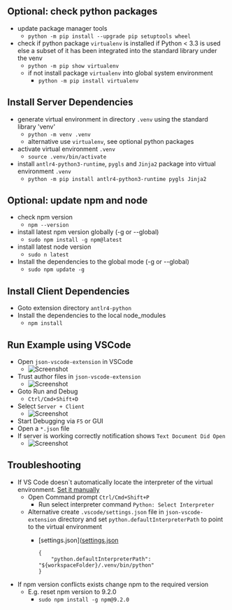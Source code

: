 ## Optional: check python packages
- update package manager tools
  - `python -m pip install --upgrade pip setuptools wheel`
- check if python package `virtualenv` is installed if Python < 3.3 is used else a subset of it has been integrated into the standard library under the venv
  - `python -m pip show virtualenv`
  - if not install package `virtualenv` into global system environment
    - `python -m pip install virtualenv`

## Install Server Dependencies
- generate virtual environment in directory `.venv` using the standard library 'venv'
  - `python -m venv .venv`
  - alternative use `virtualenv`, see optional python packages
- activate virtual environment `.venv`
  - `source .venv/bin/activate`
- install `antlr4-python3-runtime`, `pygls` and `Jinja2` package into virtual environment `.venv`
  - `python -m pip install antlr4-python3-runtime pygls Jinja2`

## Optional: update npm and node
- check npm version
  - `npm --version`
- install latest npm version globally (-g or --global)
  - `sudo npm install -g npm@latest`
- install latest node version
  - `sudo n latest`
- Install the dependencies to the global mode (-g or --global)
  - `sudo npm update -g`

## Install Client Dependencies

- Goto extension directory `antlr4-python`
- Install the dependencies to the local node_modules 
  - `npm install`

## Run Example using VSCode

- Open `json-vscode-extension` in VSCode
  - ![Screenshot](uploads/f4a729acfaeff7fba98674b08550a531/Screenshot_from_2023-04-18_15-59-12.png)
- Trust author files in `json-vscode-extension`
  - ![Screenshot](uploads/be6b85e4dbecc95b8f433f67a0b223c1/Screenshot_from_2023-04-18_12-27-02.png)
- Goto Run and Debug
  - `Ctrl/Cmd+Shift+D`
- Select `Server + Client`
  - ![Screenshot](uploads/9e2362f519ddf9f3b40b72d7f4288dfb/Screenshot_from_2023-04-18_15-56-53.png)
- Start Debugging via `F5` or GUI
- Open a `*.json` file
- If server is working correctly notification shows `Text Document Did Open`
  - ![Screenshot](uploads/b879416c6a36484acc5943230814042a/Screenshot_from_2023-04-18_12-32-48.png)

## Troubleshooting

- If VS Code doesn`t automatically locate the interpreter of the virtual environment. [Set it manually](https://code.visualstudio.com/docs/python/environments#_manually-specify-an-interpreter)
  - Open Command prompt
  `Ctrl/Cmd+Shift+P`
    - Run select interpreter command
  `Python: Select Interpreter`
  - Alternative create `.vscode/settings.json` file in `json-vscode-extension` directory and set `python.defaultInterpreterPath` to point to the virtual environment
    - [settings.json]([settings.json](uploads/7aba21af411551c0ac867bc713eb9766/settings.json)

          {
              "python.defaultInterpreterPath": "${workspaceFolder}/.venv/bin/python"
          }

- If npm version conflicts exists change npm to the required version
  - E.g. reset npm version to 9.2.0
    - `sudo npm install -g npm@9.2.0`